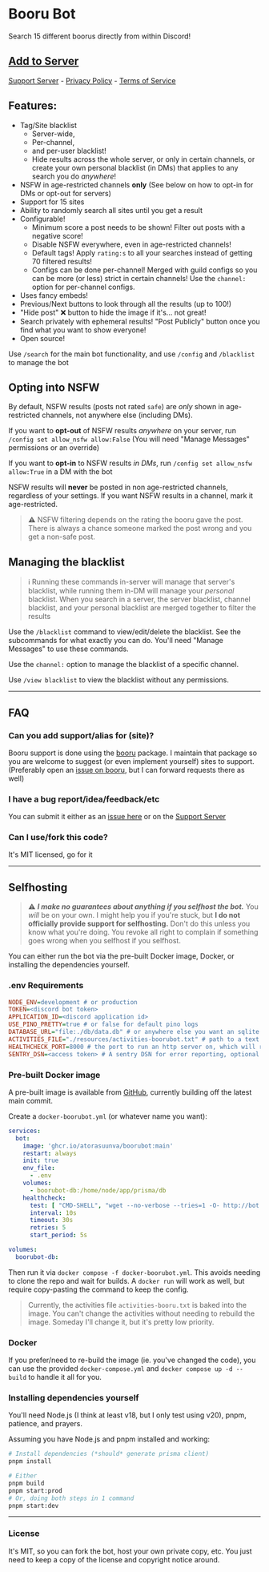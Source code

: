 # Booru Bot

Search 15 different boorus directly from within Discord!

## [Add to Server](https://canary.discord.com/api/oauth2/authorize?client_id=204721731162734592&permissions=0&scope=bot%20applications.commands)

[Support Server](https://discord.gg/8K3uCfb) - [Privacy Policy](./privacy.md) - [Terms of Service](./tos.md)

## **Features:**

- Tag/Site blacklist
  - Server-wide,
  - Per-channel,
  - and per-user blacklist!
  - Hide results across the whole server, or only in certain channels, or create your own personal blacklist (in DMs) that applies to any search you do _anywhere_!
- NSFW in age-restricted channels **only** (See below on how to opt-in for DMs or opt-out for servers)
- Support for 15 sites
- Ability to randomly search all sites until you get a result
- Configurable!
  - Minimum score a post needs to be shown! Filter out posts with a negative score!
  - Disable NSFW everywhere, even in age-restricted channels!
  - Default tags! Apply `rating:s` to all your searches instead of getting 70 filtered results!
  - Configs can be done per-channel! Merged with guild configs so you can be more (or less) strict in certain channels! Use the `channel:` option for per-channel configs.
- Uses fancy embeds!
- Previous/Next buttons to look through all the results (up to 100!)
- "Hide post" ❌ button to hide the image if it's... not great!
- Search privately with ephemeral results! "Post Publicly" button once you find what you want to show everyone!
- Open source!

Use `/search` for the main bot functionality, and use `/config` and `/blacklist` to manage the bot

## **Opting into NSFW**

By default, NSFW results (posts not rated `safe`) are _only_ shown in age-restricted channels, not anywhere else (including DMs).

If you want to **opt-out** of NSFW results _anywhere_ on your server, run `/config set allow_nsfw allow:False` (You will need "Manage Messages" permissions or an override)

If you want to **opt-in** to NSFW results _in DMs_, run `/config set allow_nsfw allow:True` in a DM with the bot

NSFW results will **never** be posted in non age-restricted channels, regardless of your settings. If you want NSFW results in a channel, mark it age-restricted.

> ⚠️ NSFW filtering depends on the rating the booru gave the post. There is always a chance someone marked the post wrong and you get a non-safe post.

## **Managing the blacklist**

> ℹ️ Running these commands in-server will manage that server's blacklist, while running them in-DM will manage your _personal_ blacklist.
> When you search in a server, the server blacklist, channel blacklist, and your personal blacklist are merged together to filter the results

Use the `/blacklist` command to view/edit/delete the blacklist. See the subcommands for what exactly you can do. You'll need "Manage Messages" to use these commands.

Use the `channel:` option to manage the blacklist of a specific channel.

Use `/view blacklist` to view the blacklist without any permissions.

---

## FAQ

### Can you add support/alias for (site)?

Booru support is done using the [booru](https://github.com/AtoraSuunva/booru) package. I maintain that package so you are welcome to suggest (or even implement yourself) sites to support. (Preferably open an [issue on booru](https://github.com/AtoraSuunva/booru/issues/new), but I can forward requests there as well)

### I have a bug report/idea/feedback/etc

You can submit it either as an [issue here](https://github.com/AtoraSuunva/BooruBot/issues/new) or on the [Support Server](https://discord.gg/8K3uCfb)

### Can I use/fork this code?

It's MIT licensed, go for it

---

## Selfhosting

> ⚠️ _**I make no guarantees about anything if you selfhost the bot.**_ You _will_ be on your own. I might help you if you're stuck, but **I do not officially provide support for selfhosting.** Don't do this unless you know what you're doing. You revoke all right to complain if something goes wrong when you selfhost if you selfhost.

You can either run the bot via the pre-built Docker image, Docker, or installing the dependencies yourself.

### .env Requirements

```ini
NODE_ENV=development # or production
TOKEN=<discord bot token>
APPLICATION_ID=<discord application id>
USE_PINO_PRETTY=true # or false for default pino logs
DATABASE_URL="file:./db/data.db" # or anywhere else you want an sqlite db to be
ACTIVITIES_FILE="./resources/activities-boorubot.txt" # path to a text file with the activities you want the bot to show
HEALTHCHECK_PORT=8000 # the port to run an http server on, which will respond to http://localhost:PORT/healthcheck with HTTP 200 once the bot is ready and the database works
SENTRY_DSN=<access token> # A sentry DSN for error reporting, optional
```

### Pre-built Docker image

A pre-built image is available from [GitHub](https://github.com/AtoraSuunva/BooruBot/pkgs/container/boorubot), currently building off the latest main commit.

Create a `docker-boorubot.yml` (or whatever name you want):

```yml
services:
  bot:
    image: 'ghcr.io/atorasuunva/boorubot:main'
    restart: always
    init: true
    env_file:
      - .env
    volumes:
      - boorubot-db:/home/node/app/prisma/db
    healthcheck:
      test: [ "CMD-SHELL", "wget --no-verbose --tries=1 -O- http://bot:${HEALTHCHECK_PORT}/healthcheck || exit 1" ]
      interval: 10s
      timeout: 30s
      retries: 5
      start_period: 5s

volumes:
  boorubot-db:
```

Then run it via `docker compose -f docker-boorubot.yml`. This avoids needing to clone the repo and wait for builds. A `docker run` will work as well, but require copy-pasting the command to keep the config.

> Currently, the activities file `activities-booru.txt` is baked into the image. You can't change the activities without needing to rebuild the image. Someday I'll change it, but it's pretty low priority.

### Docker

If you prefer/need to re-build the image (ie. you've changed the code), you can use the provided `docker-compose.yml` and `docker compose up -d --build` to handle it all for you.

### Installing dependencies yourself

You'll need Node.js (I think at least v18, but I only test using v20), pnpm, patience, and prayers.

Assuming you have Node.js and pnpm installed and working:

```sh
# Install dependencies (*should* generate prisma client)
pnpm install

# Either
pnpm build
pnpm start:prod
# Or, doing both steps in 1 command
pnpm start:dev
```

---

### License

It's MIT, so you can fork the bot, host your own private copy, etc. You just need to keep a copy of the license and copyright notice around.
